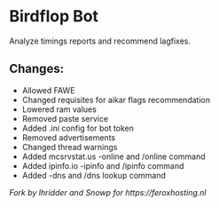 # Birdflop Bot
Analyze timings reports and recommend lagfixes.

## Changes:
- Allowed FAWE
- Changed requisites for aikar flags recommendation
- Lowered ram values
- Removed paste service
- Added .ini config for bot token
- Removed advertisements
- Changed thread warnings
- Added mcsrvstat.us -online and /online command
- Added ipinfo.io -ipinfo and /ipinfo command
- Added -dns and /dns lookup command


_Fork by lhridder and Snowp for https://feroxhosting.nl_